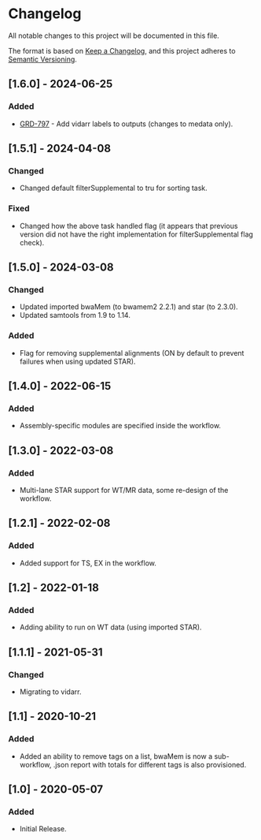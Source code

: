 # Changelog
All notable changes to this project will be documented in this file.

The format is based on [Keep a Changelog](https://keepachangelog.com/en/1.0.0/),
and this project adheres to [Semantic Versioning](https://semver.org/spec/v2.0.0.html).

## [1.6.0] - 2024-06-25
### Added
- [GRD-797](https://jira.oicr.on.ca/browse/GRD-797) - Add vidarr labels to outputs (changes to medata only).

## [1.5.1] - 2024-04-08
### Changed
- Changed default filterSupplemental to tru for sorting task.

### Fixed
- Changed how the above task handled flag (it appears that previous version did not have the right implementation for filterSupplemental flag check).

## [1.5.0] - 2024-03-08
### Changed
- Updated imported bwaMem (to bwamem2 2.2.1) and star (to 2.3.0).
- Updated samtools from 1.9 to 1.14.

### Added
- Flag for removing supplemental alignments (ON by default to prevent failures when using updated STAR).

## [1.4.0] - 2022-06-15
### Added
- Assembly-specific modules are specified inside the workflow.

## [1.3.0] - 2022-03-08
### Added
- Multi-lane STAR support for WT/MR data, some re-design of the workflow.

## [1.2.1] - 2022-02-08
### Added
- Added support for TS, EX in the workflow.

## [1.2] - 2022-01-18
### Added
- Adding ability to run on WT data (using imported STAR).

## [1.1.1] - 2021-05-31
### Changed
- Migrating to vidarr.

## [1.1] - 2020-10-21
### Added
- Added an ability to remove tags on a list, bwaMem is now a sub-workflow, .json report with totals for different tags is also provisioned.

## [1.0] - 2020-05-07
### Added
- Initial Release.
